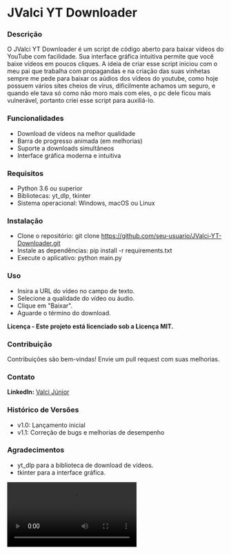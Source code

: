 # JValci YT Downloader

### Descrição

O JValci YT Downloader é um script de código aberto para baixar vídeos do YouTube com facilidade. Sua interface gráfica intuitiva permite que você baixe vídeos em poucos cliques.
A ideia de criar esse script iniciou com o meu pai que trabalha com propagandas e na criação das suas vinhetas sempre me pede para baixar os aúdios dos vídeos do youtube, como hoje possuem vários sites cheios de vírus, dificilmente achamos um seguro, e quando ele tava só como não moro mais com eles, o pc dele ficou mais vulnerável, portanto criei esse script para auxiliá-lo.

### Funcionalidades

 - Download de vídeos na melhor qualidade
 - Barra de progresso animada (em melhorias)
 - Suporte a downloads simultâneos
 - Interface gráfica moderna e intuitiva

### Requisitos

 - Python 3.6 ou superior
 - Bibliotecas: yt_dlp, tkinter
 - Sistema operacional: Windows, macOS ou Linux

### Instalação

 - Clone o repositório: git clone https://github.com/seu-usuario/JValci-YT-Downloader.git
 - Instale as dependências: pip install -r requirements.txt
 - Execute o aplicativo: python main.py
   
### Uso

 - Insira a URL do vídeo no campo de texto.
 - Selecione a qualidade do vídeo ou áudio.
 - Clique em "Baixar".
 - Aguarde o término do download.
   

**Licença - 
Este projeto está licenciado sob a Licença MIT.**

### Contribuição
Contribuições são bem-vindas! Envie um pull request com suas melhorias.

### Contato

**LinkedIn:** [Valci Júnior](https://www.linkedin.com/in/valci-junior/)

### Histórico de Versões

 - v1.0: Lançamento inicial
 - v1.1: Correção de bugs e melhorias de desempenho

### Agradecimentos

 - yt_dlp para a biblioteca de download de vídeos.
 - tkinter para a interface gráfica.


![imagem do programa](./logo.mp4)
